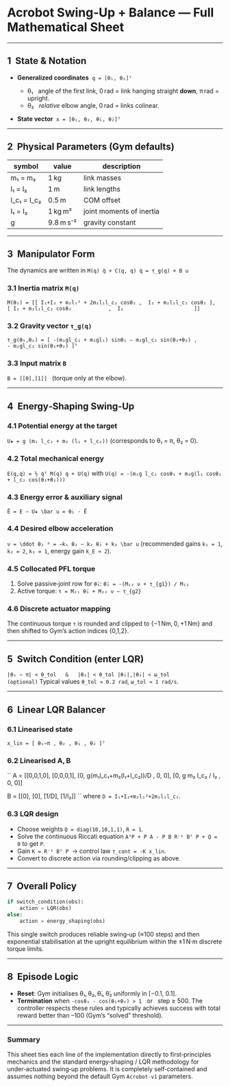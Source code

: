 # Acrobot Swing‑Up + Balance — Full Mathematical Sheet

---

## 1  State & Notation

* **Generalized coordinates**  `q = [θ₁, θ₂]ᵀ`

  * θ₁   angle of the first link, 0 rad = link hanging straight **down**, π rad = upright.
  * θ₂   *relative* elbow angle, 0 rad = links colinear.
* **State vector**  `x = [θ₁, θ₂, θ̇₁, θ̇₂]ᵀ`

---

## 2  Physical Parameters (Gym defaults)

| symbol        | value     | description              |
| ------------- | --------- | ------------------------ |
| m₁ = m₂       | 1 kg      | link masses              |
| l₁ = l₂       | 1 m       | link lengths             |
| l\_c₁ = l\_c₂ | 0.5 m     | COM offset               |
| I₁ = I₂       | 1 kg m²   | joint moments of inertia |
| g             | 9.8 m s⁻² | gravity constant         |

---

## 3  Manipulator Form

The dynamics are written in
`M(q) q̈ + C(q, q̇) q̇ = τ_g(q) + B u`

### 3.1 Inertia matrix `M(q)`

`M(θ₂) = [[ I₁+I₂ + m₂l₁² + 2m₂l₁l_c₂ cosθ₂ ,  I₂ + m₂l₁l_c₂ cosθ₂ ],          [ I₂ + m₂l₁l_c₂ cosθ₂            ,  I₂                       ]]`

### 3.2 Gravity vector `τ_g(q)`

`τ_g(θ₁,θ₂) = [ -(m₁gl_c₁ + m₂gl₁) sinθ₁ – m₂gl_c₂ sin(θ₁+θ₂) ,                - m₂gl_c₂ sin(θ₁+θ₂) ]ᵀ`

### 3.3 Input matrix `B`

`B = [[0],[1]]`   (torque only at the elbow).

---

## 4  Energy‑Shaping Swing‑Up

### 4.1 Potential energy at the target

`U★ = g (m₁ l_c₁ + m₂ (l₁ + l_c₂))` (corresponds to θ₁ = π, θ₂ = 0).

### 4.2 Total mechanical energy

`E(q,q̇) = ½ q̇ᵀ M(q) q̇ + U(q)`
with
`U(q) = -(m₁g l_c₁ cosθ₁ + m₂g(l₁ cosθ₁ + l_c₂ cos(θ₁+θ₂)))`

### 4.3 Energy error & auxiliary signal

`Ẽ = E − U★
\bar u = θ̇₁ · Ẽ`

### 4.4 Desired elbow acceleration

`ν = \ddot θ₂ ᵈ = −k₁ θ₂ − k₂ θ̇₂ + k₃ \bar u`
(recommended gains `k₁ = 1`, `k₂ = 2`, `k₃ = 1`, energy gain `k_E ≈ 2`).

### 4.5 Collocated PFL torque

1. Solve passive‐joint row for `θ̈₁`:
   `θ̈₁ = -(M₁₂ ν + τ_{g1}) / M₁₁`
2. Active torque:
   `τ = M₂₁ θ̈₁ + M₂₂ ν − τ_{g2}`

### 4.6 Discrete actuator mapping

The continuous torque `τ` is rounded and clipped to {−1 Nm, 0, +1 Nm} and then shifted to Gym’s action indices {0,1,2}.

---

## 5  Switch Condition (enter LQR)

`|θ₁ − π| < θ_tol   &   |θ₂| < θ_tol
|θ̇₁|,|θ̇₂| < ω_tol          (optional)`
Typical values `θ_tol ≈ 0.2 rad`, `ω_tol ≈ 1 rad/s`.

---

## 6  Linear LQR Balancer

### 6.1 Linearised state

`x_lin = [ θ₁−π , θ₂ , θ̇₁ , θ̇₂ ]ᵀ`

### 6.2 Linearised A, B

\`\`
A = \[\[0,0,1,0],
\[0,0,0,1],
\[0, g(m₁l\_c₁+m₂(l₁+l\_c₂))/D , 0, 0],
\[0, g m₂ l\_c₂ / I₂         , 0, 0]]

B = \[\[0],
\[0],
\[1/D],
\[1/I₂]]
\`\`
where `D = I₁+I₂+m₂l₁²+2m₂l₁l_c₂`.

### 6.3 LQR design

* Choose weights `Q = diag(10,10,1,1)`, `R = 1`.
* Solve the continuous Riccati equation
  `AᵀP + P A - P B R⁻¹ Bᵀ P + Q = 0`
  to get `P`.
* Gain `K = R⁻¹ Bᵀ P`  → control law `τ_cont = -K x_lin`.
* Convert to discrete action via rounding/clipping as above.

---

## 7  Overall Policy

```python
if switch_condition(obs):
    action = LQR(obs)
else:
    action = energy_shaping(obs)
```

This single switch produces reliable swing‑up (≈100 steps) and then exponential stabilisation at the upright equilibrium within the ±1 N·m discrete torque limits.

---

## 8  Episode Logic

* **Reset**: Gym initialises θ₁, θ₂, θ̇₁, θ̇₂ uniformly in \[−0.1, 0.1].
* **Termination** when
  `-cosθ₁ - cos(θ₁+θ₂) > 1`   or   step ≥ 500.
  The controller respects these rules and typically achieves success with total reward better than –100 (Gym’s “solved” threshold).

---

### Summary

This sheet ties each line of the implementation directly to first‐principles mechanics and the standard energy‑shaping / LQR methodology for under‑actuated swing‑up problems. It is completely self‑contained and assumes nothing beyond the default Gym `Acrobot‑v1` parameters.
